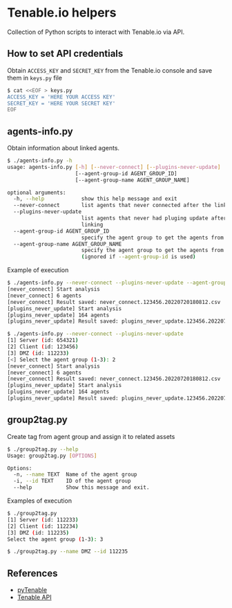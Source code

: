 # Tenable.io helpers

Collection of Python scripts to interact with Tenable.io via API.

## How to set API credentials

Obtain `ACCESS_KEY` and `SECRET_KEY` from the Tenable.io console and save them in `keys.py` file

~~~.bash
$ cat <<EOF > keys.py
ACCESS_KEY = 'HERE YOUR ACCESS KEY'
SECRET_KEY = 'HERE YOUR SECRET KEY'
EOF
~~~

## agents-info.py

Obtain information about linked agents.

~~~.bash
$ ./agents-info.py -h
usage: agents-info.py [-h] [--never-connect] [--plugins-never-update]
                      [--agent-group-id AGENT_GROUP_ID]
                      [--agent-group-name AGENT_GROUP_NAME]

optional arguments:
  -h, --help            show this help message and exit
  --never-connect       list agents that never connected after the linking
  --plugins-never-update
                        list agents that never had pluging update after the
                        linking
  --agent-group-id AGENT_GROUP_ID
                        specify the agent group to get the agents from
  --agent-group-name AGENT_GROUP_NAME
                        specify the agent group to get the agents from
                        (ignored if --agent-group-id is used)
~~~

Example of execution

~~~.bash
$ ./agents-info.py --never-connect --plugins-never-update --agent-group-id 123456
[never_connect] Start analysis
[never_connect] 6 agents
[never_connect] Result saved: never_connect.123456.20220720180812.csv
[plugins_never_update] Start analysis
[plugins_never_update] 164 agents
[plugins_never_update] Result saved: plugins_never_update.123456.20220720180812.csv
~~~

~~~.bash
$ ./agents-info.py --never-connect --plugins-never-update
[1] Server (id: 654321)
[2] Client (id: 123456)
[3] DMZ (id: 112233)
[<] Select the agent group (1-3): 2
[never_connect] Start analysis
[never_connect] 6 agents
[never_connect] Result saved: never_connect.123456.20220720180812.csv
[plugins_never_update] Start analysis
[plugins_never_update] 164 agents
[plugins_never_update] Result saved: plugins_never_update.123456.20220720180812.csv
~~~

## group2tag.py

Create tag from agent group and assign it to related assets

~~~.bash
$ ./group2tag.py --help
Usage: group2tag.py [OPTIONS]

Options:
  -n, --name TEXT  Name of the agent group
  -i, --id TEXT    ID of the agent group
  --help           Show this message and exit.
~~~

Examples of execution

~~~.bash
$ ./group2tag.py
[1] Server (id: 112233)
[2] Client (id: 112234)
[3] DMZ (id: 112235)
Select the agent group (1-3): 3
~~~

~~~.bash
$ ./group2tag.py --name DMZ --id 112235
~~~

## References

* [pyTenable](https://pytenable.readthedocs.io/en/stable/)
* [Tenable API](https://developer.tenable.com/reference/navigate)
